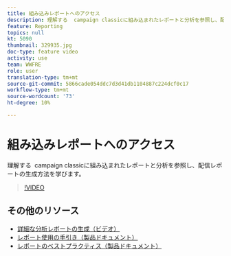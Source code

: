 ```yaml
---
title: 組み込みレポートへのアクセス
description: 理解する  campaign classicに組み込まれたレポートと分析を参照し、配信レポートの生成方法を学びます。
feature: Reporting
topics: null
kt: 5090
thumbnail: 329935.jpg
doc-type: feature video
activity: use
team: WWFRE
role: user
translation-type: tm+mt
source-git-commit: 5866cade054ddc7d3d41db1104887c224dcf0c17
workflow-type: tm+mt
source-wordcount: '73'
ht-degree: 10%

---
```



# 組み込みレポートへのアクセス

理解する  campaign classicに組み込まれたレポートと分析を参照し、配信レポートの生成方法を学びます。

>[!VIDEO](https://video.tv.adobe.com/v/329935?quality=12)

## その他のリソース

* [詳細な分析レポートの生成（ビデオ）](/help/reporting/generating-a-descriptive-analysis-report.md)
* [レポート使用の手引き（製品ドキュメント）](https://experienceleague.adobe.com/docs/campaign-classic/using/reporting/reporting-in-adobe-campaign/about-adobe-campaign-reporting-tools.html)
* [レポートのベストプラクティス（製品ドキュメント）](https://experienceleague.adobe.com/docs/campaign-classic/using/reporting/reporting-in-adobe-campaign/best-practices.html)
